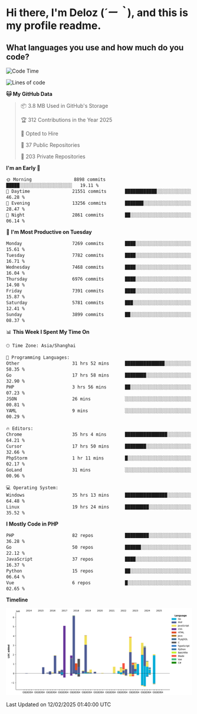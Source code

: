 # **Hi there, I'm Deloz (*´ー｀*), and this is my profile readme.**

## **What languages you use and how much do you code?**

<!--START_SECTION:waka-->
![Code Time](http://img.shields.io/badge/Code%20Time-5%2C649%20hrs%2028%20mins-blue)

![Lines of code](https://img.shields.io/badge/From%20Hello%20World%20I%27ve%20Written-44.8%20million%20lines%20of%20code-blue)

**🐱 My GitHub Data** 

> 📦 3.8 MB Used in GitHub's Storage 
 > 
> 🏆 312 Contributions in the Year 2025
 > 
> 💼 Opted to Hire
 > 
> 📜 37 Public Repositories 
 > 
> 🔑 203 Private Repositories 
 > 
**I'm an Early 🐤** 

```text
🌞 Morning                8898 commits        █████░░░░░░░░░░░░░░░░░░░░   19.11 % 
🌆 Daytime                21551 commits       ████████████░░░░░░░░░░░░░   46.28 % 
🌃 Evening                13256 commits       ███████░░░░░░░░░░░░░░░░░░   28.47 % 
🌙 Night                  2861 commits        ██░░░░░░░░░░░░░░░░░░░░░░░   06.14 % 
```
📅 **I'm Most Productive on Tuesday** 

```text
Monday                   7269 commits        ████░░░░░░░░░░░░░░░░░░░░░   15.61 % 
Tuesday                  7782 commits        ████░░░░░░░░░░░░░░░░░░░░░   16.71 % 
Wednesday                7468 commits        ████░░░░░░░░░░░░░░░░░░░░░   16.04 % 
Thursday                 6976 commits        ████░░░░░░░░░░░░░░░░░░░░░   14.98 % 
Friday                   7391 commits        ████░░░░░░░░░░░░░░░░░░░░░   15.87 % 
Saturday                 5781 commits        ███░░░░░░░░░░░░░░░░░░░░░░   12.41 % 
Sunday                   3899 commits        ██░░░░░░░░░░░░░░░░░░░░░░░   08.37 % 
```


📊 **This Week I Spent My Time On** 

```text
🕑︎ Time Zone: Asia/Shanghai

💬 Programming Languages: 
Other                    31 hrs 52 mins      ███████████████░░░░░░░░░░   58.35 % 
Go                       17 hrs 58 mins      ████████░░░░░░░░░░░░░░░░░   32.90 % 
PHP                      3 hrs 56 mins       ██░░░░░░░░░░░░░░░░░░░░░░░   07.23 % 
JSON                     26 mins             ░░░░░░░░░░░░░░░░░░░░░░░░░   00.81 % 
YAML                     9 mins              ░░░░░░░░░░░░░░░░░░░░░░░░░   00.29 % 

🔥 Editors: 
Chrome                   35 hrs 4 mins       ████████████████░░░░░░░░░   64.21 % 
Cursor                   17 hrs 50 mins      ████████░░░░░░░░░░░░░░░░░   32.66 % 
PhpStorm                 1 hr 11 mins        █░░░░░░░░░░░░░░░░░░░░░░░░   02.17 % 
GoLand                   31 mins             ░░░░░░░░░░░░░░░░░░░░░░░░░   00.96 % 

💻 Operating System: 
Windows                  35 hrs 13 mins      ████████████████░░░░░░░░░   64.48 % 
Linux                    19 hrs 24 mins      █████████░░░░░░░░░░░░░░░░   35.52 % 
```

**I Mostly Code in PHP** 

```text
PHP                      82 repos            █████████░░░░░░░░░░░░░░░░   36.28 % 
Go                       50 repos            ██████░░░░░░░░░░░░░░░░░░░   22.12 % 
JavaScript               37 repos            ████░░░░░░░░░░░░░░░░░░░░░   16.37 % 
Python                   15 repos            ██░░░░░░░░░░░░░░░░░░░░░░░   06.64 % 
Vue                      6 repos             █░░░░░░░░░░░░░░░░░░░░░░░░   02.65 % 
```



**Timeline**

![Lines of Code chart](https://raw.githubusercontent.com/deloz/deloz/main/assets/bar_graph.png)


 Last Updated on 12/02/2025 01:40:00 UTC
<!--END_SECTION:waka-->
